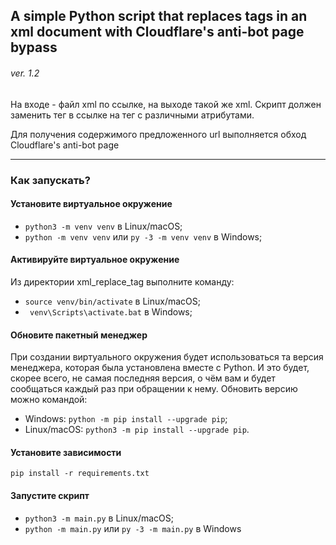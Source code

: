 ## A simple Python script that replaces tags in an xml document with Cloudflare's anti-bot page bypass

###### ver. 1.2


 На входе - файл xml по ссылке, на выходе такой же xml.
 Скрипт должен заменить тег <count> в ссылке на тег <outlet> с различными атрибутами.

 Для получения содержимого предложенного url выполняется обход Cloudflare's anti-bot page

***
### Как запускать?

#### Установите виртуальное окружение

-   `python3 -m venv venv` в Linux/macOS;
-   `python -m venv venv` или `py -3 -m venv venv` в Windows;

#### Активируйте виртуальное окружение

Из директории xml_replace_tag выполните команду:
- `source venv/bin/activate` в Linux/macOS;
- ` venv\Scripts\activate.bat` в Windows;

#### Обновите пакетный менеджер
  При создании виртуального окружения будет использоваться та версия менеджера, которая была установлена вместе с Python. И это будет, скорее всего, не самая последняя версия, о чём вам и будет сообщаться каждый раз при обращении к нему.
  Обновить версию можно командой:

-   Windows: `python -m pip install --upgrade pip`;
-   Linux/macOS: `python3 -m pip install --upgrade pip`.


#### Установите зависимости

`pip install -r requirements.txt`

#### Запустите скрипт

-   `python3 -m main.py` в Linux/macOS;
-   `python -m main.py` или `py -3 -m main.py` в Windows